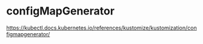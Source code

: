 # configMapGenerator
https://kubectl.docs.kubernetes.io/references/kustomize/kustomization/configmapgenerator/

